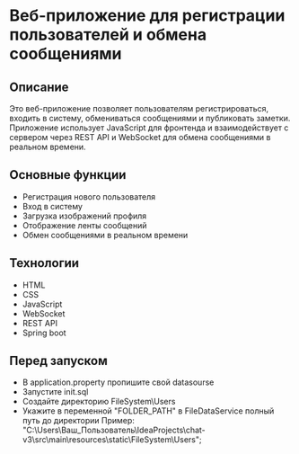# Веб-приложение для регистрации пользователей и обмена сообщениями

## Описание

Это веб-приложение позволяет пользователям регистрироваться, входить в систему, обмениваться сообщениями и публиковать заметки. Приложение использует JavaScript для фронтенда и взаимодействует с сервером через REST API и WebSocket для обмена сообщениями в реальном времени.

## Основные функции

- Регистрация нового пользователя
- Вход в систему
- Загрузка изображений профиля
- Отображение ленты сообщений
- Обмен сообщениями в реальном времени

## Технологии

- HTML
- CSS
- JavaScript
- WebSocket
- REST API
- Spring boot

## Перед запуском
- В application.property пропишите свой datasourse
- Запустите init.sql
- Создайте директорию FileSystem\Users
- Укажите в переменной "FOLDER_PATH" в FileDataService полный путь до директории
  Пример:
  "C:\\Users\\Ваш_Пользователь\\IdeaProjects\\chat-v3\\src\\main\\resources\\static\\FileSystem\\Users";
